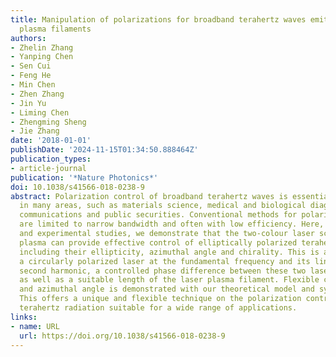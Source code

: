```yaml
---
title: Manipulation of polarizations for broadband terahertz waves emitted from laser
  plasma filaments
authors:
- Zhelin Zhang
- Yanping Chen
- Sen Cui
- Feng He
- Min Chen
- Zhen Zhang
- Jin Yu
- Liming Chen
- Zhengming Sheng
- Jie Zhang
date: '2018-01-01'
publishDate: '2024-11-15T01:34:50.888464Z'
publication_types:
- article-journal
publication: '*Nature Photonics*'
doi: 10.1038/s41566-018-0238-9
abstract: Polarization control of broadband terahertz waves is essential for applications
  in many areas, such as materials science, medical and biological diagnostics, near-field
  communications and public securities. Conventional methods for polarization control
  are limited to narrow bandwidth and often with low efficiency. Here, based on theoretical
  and experimental studies, we demonstrate that the two-colour laser scheme in gas
  plasma can provide effective control of elliptically polarized terahertz waves,
  including their ellipticity, azimuthal angle and chirality. This is achieved with
  a circularly polarized laser at the fundamental frequency and its linearly polarized
  second harmonic, a controlled phase difference between these two laser components,
  as well as a suitable length of the laser plasma filament. Flexible control of ellipticity
  and azimuthal angle is demonstrated with our theoretical model and systematic experiments.
  This offers a unique and flexible technique on the polarization control of broadband
  terahertz radiation suitable for a wide range of applications.
links:
- name: URL
  url: https://doi.org/10.1038/s41566-018-0238-9
---
```

